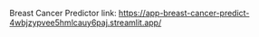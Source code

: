 Breast Cancer Predictor link: https://app-breast-cancer-predict-4wbjzypvee5hmlcauy6paj.streamlit.app/ 
